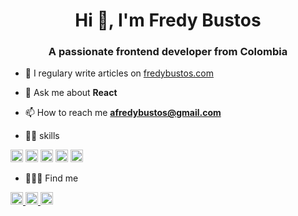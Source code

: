 <h1 align="center">Hi 👋, I'm Fredy Bustos</h1>
<h3 align="center">A passionate frontend developer from Colombia</h3>

- 📝 I regulary write articles on <a href="https://fredybustos.com" target="_blank">fredybustos.com</a>

- 💬 Ask me about **React**

- 📫 How to reach me **afredybustos@gmail.com**

- 🏋🏻 skills

<p align="left">
  <img src="https://konpa.github.io/devicon/devicon.git/icons/react/react-original-wordmark.svg" alt="react" width="20" height="20"/> <img src="https://konpa.github.io/devicon/devicon.git/icons/css3/css3-original-wordmark.svg" alt="css3" width="20" height="20"/> 
  <img src="https://konpa.github.io/devicon/devicon.git/icons/html5/html5-original-wordmark.svg" alt="html5" width="20" height="20"/> <img src="https://konpa.github.io/devicon/devicon.git/icons/javascript/javascript-original.svg" alt="javascript" width="20" height="20"/> 
  <img src="https://konpa.github.io/devicon/devicon.git/icons/typescript/typescript-original.svg" alt="typescript" width="20" height="20"/>
</p>

- 🧑🏻‍💻 Find me

<p>
  <a href="https://twitter.com/bustosfredy" target="_blank">
    <img src="https://cdn.jsdelivr.net/npm/simple-icons@3.0.1/icons/twitter.svg" alt="bustosfredy" height="20" width="20" />
  </a>
  <a href="https://linkedin.com/in/fredy-bustos" target="_blank">
    <img src="https://cdn.jsdelivr.net/npm/simple-icons@3.0.1/icons/linkedin.svg" alt="fredy-bustos" height="20" width="20" />
  </a>
  <a href="https://codesandbox.com/fredybustos" target="_blank">
    <img src="https://cdn.jsdelivr.net/npm/simple-icons@3.0.1/icons/codesandbox.svg" alt="fredybustos" height="20" width="20" />
  </a>
</p>
